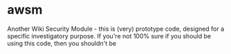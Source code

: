 awsm
====

Another Wiki Security Module - this is (very) prototype code, designed for a specific investigatory purpose.  If you're not 100% sure if you should be using this code, then you shouldn't be
